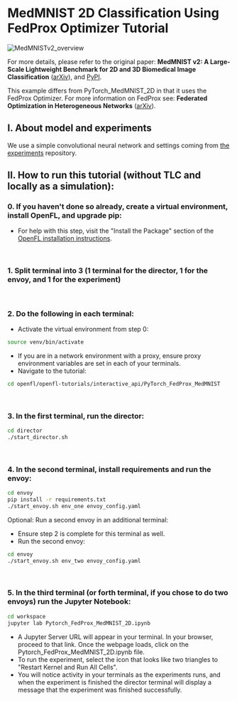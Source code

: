 # MedMNIST 2D Classification Using FedProx Optimizer Tutorial

![MedMNISTv2_overview](https://raw.githubusercontent.com/MedMNIST/MedMNIST/main/assets/medmnistv2.jpg)

For more details, please refer to the original paper:
**MedMNIST v2: A Large-Scale Lightweight Benchmark for 2D and 3D Biomedical Image Classification** ([arXiv](https://arxiv.org/abs/2110.14795)), and [PyPI](https://pypi.org/project/medmnist/).

This example differs from PyTorch_MedMNIST_2D in that it uses the FedProx Optimizer. For more information on FedProx see:
**Federated Optimization in Heterogeneous Networks** ([arXiv](https://arxiv.org/abs/1812.06127)).

## I. About model and experiments

We use a simple convolutional neural network and settings coming from [the experiments](https://github.com/MedMNIST/experiments) repository.
<br/>

## II. How to run this tutorial (without TLC and locally as a simulation):
### 0. If you haven't done so already, create a virtual environment, install OpenFL, and upgrade pip:
  - For help with this step, visit the "Install the Package" section of the [OpenFL installation instructions](https://openfl.readthedocs.io/en/latest/install.html#install-the-package).
<br/>

### 1. Split terminal into 3 (1 terminal for the director, 1 for the envoy, and 1 for the experiment)
<br/>

### 2. Do the following in each terminal:
   - Activate the virtual environment from step 0:

   ```sh
   source venv/bin/activate
   ```
   - If you are in a network environment with a proxy, ensure proxy environment variables are set in each of your terminals.
   - Navigate to the tutorial:

   ```sh
   cd openfl/openfl-tutorials/interactive_api/PyTorch_FedProx_MedMNIST
   ```
<br/>

### 3. In the first terminal, run the director:

```sh
cd director
./start_director.sh
```
<br/>

### 4. In the second terminal, install requirements and run the envoy:

```sh
cd envoy
pip install -r requirements.txt
./start_envoy.sh env_one envoy_config.yaml
```

Optional: Run a second envoy in an additional terminal:
  - Ensure step 2 is complete for this terminal as well.
  - Run the second envoy:
```sh
cd envoy
./start_envoy.sh env_two envoy_config.yaml
```
<br/>

### 5. In the third terminal (or forth terminal, if you chose to do two envoys) run the Jupyter Notebook:

```sh
cd workspace
jupyter lab Pytorch_FedProx_MedMNIST_2D.ipynb
```
- A Jupyter Server URL will appear in your terminal. In your browser, proceed to that link. Once the webpage loads, click on the Pytorch_FedProx_MedMNIST_2D.ipynb file.
- To run the experiment, select the icon that looks like two triangles to "Restart Kernel and Run All Cells".
- You will notice activity in your terminals as the experiments runs, and when the experiment is finished the director terminal will display a message that the experiment was finished successfully.

